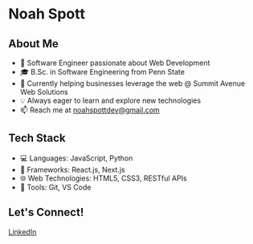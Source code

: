 # Noah Spott

## About Me

- 🌱 Software Engineer passionate about Web Development
- 🎓 B.Sc. in Software Engineering from Penn State
- 🔭 Currently helping businesses leverage the web @ Summit Avenue Web Solutions
- 💡 Always eager to learn and explore new technologies
- 📫 Reach me at noahspottdev@gmail.com

## Tech Stack

- 💻 Languages: JavaScript, Python
- 🚀 Frameworks: React.js, Next.js
- 🌐 Web Technologies: HTML5, CSS3, RESTful APIs
- 🔧 Tools: Git, VS Code

## Let's Connect!

[LinkedIn](https://www.linkedin.com/in/noahspott/)

